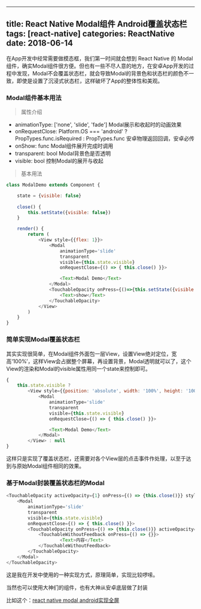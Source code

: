 
---
title: React Native Modal组件 Android覆盖状态栏
tags: [react-native]
categories: ReactNative
date: 2018-06-14
---

在App开发中经常需要做模态框，我们第一时间就会想到 React Native 的 Modal 组件，确实Modal组件很方便。但也有一些不尽人意的地方，在安卓App开发的过程中发现，Modal不会覆盖状态栏，就会导致Modal的背景色和状态栏的颜色不一致，即使是设置了沉浸式状态栏，这样破坏了App的整体性和美观。

### Modal组件基本用法

> 属性介绍

 - animationType: ['none', 'slide', 'fade'] Modal展示和收起时的动画效果
 - onRequestClose: Platform.OS === 'android' ? PropTypes.func.isRequired : PropTypes.func 安卓物理返回回调，安卓必传
 - onShow: func Modal组件展开完成时调用
 - transparent: bool Modal背景色是否透明
 - visible: bool 控制Modal的展开与收起

> 基本用法

```javascript
class ModalDemo extends Component {

    state = {visible: false}
    
    close() {
        this.setState({visible: false})
    }

    render() {
        return (
            <View style={{flex: 1}}>
                <Modal
                    animationType='slide'
                    transparent
                    visible={this.state.visible}
                    onRequestClose={() => { this.close() }}>

                    <Text>Modal Demo</Text>
                </Modal>
                <TouchableOpacity onPress={()=>{this.setState({visible: true})}}>
                    <Text>show</Text>
                </TouchableOpacity>
            </View>
        )
    }
}

```

### 简单实现Modal覆盖状态栏

其实实现很简单，在Modal组件外面包一层View，设置View绝对定位，宽高‘100%’，这样View会占据整个屏幕，再设置背景，Modal透明就可以了，这个View的渲染和Modal的visible属性用同一个state来控制即可。

```javascript
{
    this.state.visible ?
        <View style={{position: 'absolute', width: '100%', height: '100%', backgroundColor: 'rgba(0,0,0,0.5)'}}>
            <Modal
                animationType='slide'
                transparent
                visible={this.state.visible}
                onRequestClose={() => { this.close() }}>

                <Text>Modal Demo</Text>
            </Modal>
        </View> : null
}
```

这样只是实现了覆盖状态栏，还需要对各个View层的点击事件作处理，以至于达到与原始Modal组件相同的效果。

### 基于Modal封装覆盖状态栏的Modal

```javascript
<TouchableOpacity activeOpacity={1} onPress={() => {this.close()}} style={{ position: 'absolute',width: '100%',zIndex: 999,height: '100%',backgroundColor: 'rgba(0, 0, 0, 0.5)'}}>
    <Modal
        animationType='slide'
        transparent
        visible={this.state.visible}
        onRequestClose={() => { this.close() }}>
        <TouchableOpacity onPress={() => {this.close()}} activeOpacity={1}>
            <TouchableWithoutFeedback onPress={() => {}}>
    				<Text>内容</Text>
            </TouchableWithoutFeedback>
        </TouchableOpacity>
    </Modal>
</TouchableOpacity>
```

这是我在开发中使用的一种实现方式，原理简单，实现比较啰嗦。

当然也可以使用大神们的组件，也有大神从安卓底层做了封装

比如这个：[react native modal android实现全屏](https://blog.csdn.net/u014041033/article/details/79322866)